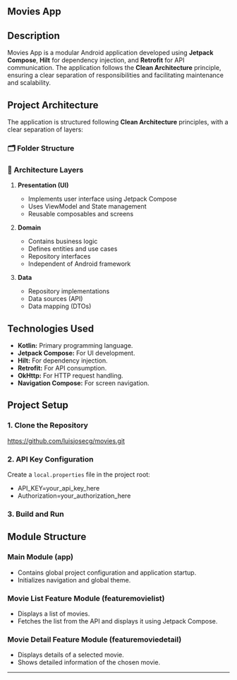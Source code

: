## Movies App

## Description

Movies App is a modular Android application developed using **Jetpack Compose**, **Hilt** for dependency injection, and **Retrofit** for API communication. The application follows the **Clean Architecture** principle, ensuring a clear separation of responsibilities and facilitating maintenance and scalability.

## Project Architecture

The application is structured following **Clean Architecture** principles, with a clear separation of layers:

### 🗂️ Folder Structure


### 🌟 Architecture Layers
1. **Presentation (UI)**
   - Implements user interface using Jetpack Compose
   - Uses ViewModel and State management
   - Reusable composables and screens

2. **Domain**
   - Contains business logic
   - Defines entities and use cases
   - Repository interfaces
   - Independent of Android framework

3. **Data**
   - Repository implementations
   - Data sources (API)
   - Data mapping (DTOs)


## Technologies Used

- **Kotlin:** Primary programming language.
- **Jetpack Compose:** For UI development.
- **Hilt:** For dependency injection.
- **Retrofit:** For API consumption.
- **OkHttp:** For HTTP request handling.
- **Navigation Compose:** For screen navigation.


## Project Setup

### 1. Clone the Repository
https://github.com/luisjosecg/movies.git


### 2. API Key Configuration
Create a `local.properties` file in the project root:
- API_KEY=your_api_key_here
- Authorization=your_authorization_here


### 3. Build and Run



## Module Structure

### Main Module (app)
- Contains global project configuration and application startup.
- Initializes navigation and global theme.

### Movie List Feature Module (featuremovielist)
- Displays a list of movies.
- Fetches the list from the API and displays it using Jetpack Compose.

### Movie Detail Feature Module (featuremoviedetail)
- Displays details of a selected movie.
- Shows detailed information of the chosen movie.

---
